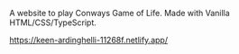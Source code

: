 A website to play Conways Game of Life. Made with Vanilla HTML/CSS/TypeScript.

https://keen-ardinghelli-11268f.netlify.app/
